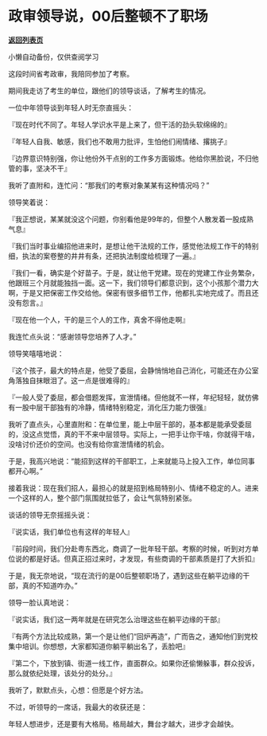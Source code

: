 # 政审领导说，00后整顿不了职场

[**返回列表页**](/gzh/费曼的小茶馆)

小懒自动备份，仅供查阅学习

这段时间省考政审，我陪同参加了考察。

  

期间我走访了考生的单位，跟他们的领导谈话，了解考生的情况。

  

一位中年领导谈到年轻人时无奈直摇头：

  

『现在时代不同了。年轻人学识水平是上来了，但干活的劲头软绵绵的』

  

『年轻人自我、敏感，我们也不敢用力批评，生怕他们闹情绪、撂挑子』

  

『边界意识特别强，你让他份外干点别的工作多方面锻炼。他给你黑脸说，不归他管的事，坚决不干』

  

我听了直附和，连忙问：“那我们的考察对象某某有这种情况吗？”

  

领导笑着说：

  

『我正想说，某某就没这个问题，你别看他是99年的，但整个人散发着一股成熟气息』

  

『我们当时事业编招他进来时，是想让他干法规的工作，感觉他法规工作干的特别细，执法的案卷整的井井有条，还把执法制度给梳理了一遍。』

  

『我们一看，确实是个好苗子。于是，就让他干党建。现在的党建工作业务繁杂，他跟班三个月就能独挡一面。这一下，我们领导们都意识到，这个小孩那个潜力大啊，于是又把保密工作交给他。保密有很多细节工作，他都扎实地完成了。而且还没有怨言。』

  

『现在他一个人，干的是三个人的工作，真舍不得他走啊』

  

我连忙点头说：“感谢领导您培养了人才。”

  

领导笑嘻嘻地说：

  

『这个孩子，最大的特点是，他受了委屈，会静悄悄地自己消化，可能还在办公室角落独自抹眼泪了。这一点是很难得的』

  

『一般人受了委屈，都会借题发挥，宣泄情绪。但他就不一样，年纪轻轻，就仿佛有一股中层干部独有的冷静，情绪特别稳定，消化压力能力很强』

  

我听了直点头，心里直附和：在单位里，能上中层干部的，基本都是能承受委屈的，没这点觉悟，真的干不来中层领导。实际上，一把手让你干啥，你就得干啥，没啥讨价还价的空间。也没有给你宣泄情绪的机会。

  

于是，我高兴地说：“能招到这样的干部职工，上来就能马上投入工作，单位同事都开心啊。”

  

接着我说：现在我们招人，最担心的就是招到格局特别小、情绪不稳定的人。进来一个这样的人，整个部门氛围就拉低了，会让气氛特别紧张。

  

谈话的领导无奈摇摇头说：

  

『说实话，我们单位也有这样的年轻人』

  

『前段时间，我们分赴粤东西北，商调了一批年轻干部。考察的时候，听到对方单位说的都是好话。但真正招过来时，才发现，有些商调的干部素质是打了大折扣』

  

于是，我无奈地说，“现在流行的是00后整顿职场了，遇到这些在躺平边缘的干部，真的不知道咋办。”

  

领导一脸认真地说：

  

『说实话，我们这一两年就是在研究怎么治理这些在躺平边缘的干部』

  

『有两个方法比较成熟，第一个是让他们“回炉再造”，广而告之，通知他们到党校集中培训。你想想，大家都知道你躺平躺出名了，丢脸吧』

  

『第二个，下放到镇、街道一线工作，直面群众。如果你还偷懒躲事，群众投诉，那么就依纪处理，该处分的处分。』

  

我听了，默默点头，心想：但愿是个好方法。

  

不过，听领导的一席话，我最大的收获还是：

  

年轻人想进步，还是要有大格局。格局越大，舞台才越大，进步才会越快。

